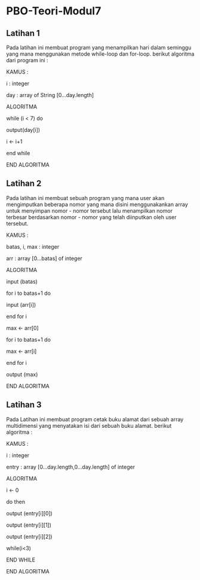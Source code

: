 # PBO-Teori-Modul7

## Latihan 1 

Pada latihan ini membuat program yang menampilkan hari dalam seminggu yang mana menggunakan metode while-loop dan for-loop. berikut algoritma dari program ini :

KAMUS :

i : integer

day : array of String [0...day.length]

ALGORITMA 

while (i < 7) do

output(day[i])

i <- i+1

end while

END ALGORITMA


## Latihan 2

Pada latihan ini membuat sebuah program yang mana user akan mengimputkan beberapa nomor yang mana disini menggunakankan array untuk menyimpan nomor - nomor tersebut lalu menampilkan nomor terbesar berdasarkan nomor - nomor yang telah diinputkan oleh user tersebut.

KAMUS :

batas, i, max : integer

arr : array [0...batas] of integer 

ALGORITMA 

input (batas)

for i to batas+1 do 

  input (arr[i])
  
end for i

max <- arr[0]

for i to batas+1 do 

  max <- arr[i]
  
end for i

output (max)

END ALGORITMA

## Latihan 3

Pada Latihan ini membuat program cetak buku alamat dari sebuah array multidimensi yang menyatakan isi dari sebuah buku alamat. berikut algoritma :

KAMUS :

i : integer

entry : array [0...day.length,0...day.length] of integer 

ALGORITMA

i <- 0

do then

output (entry[i][0])

output (entry[i][1])

output (entry[i][2])

while(i<3)

END WHILE

END ALGORITMA








